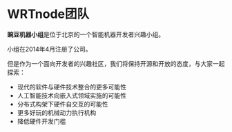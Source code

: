 # WRTnode团队

**豌豆机器小组**是位于北京的一个智能机器开发者兴趣小组。

小组在2014年4月注册了公司。

但是作为一个面向开发者的兴趣社区，我们将保持开源和开放的态度，与大家一起探索：

* 现代的软件与硬件技术整合的更多可能性
* 人工智能技术向嵌入式领域实施的可能性
* 分布式构架下硬件自交互的可能性
* 更多好玩的机械动力执行机构
* 降低硬件开发门槛
